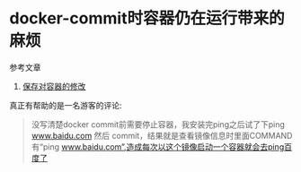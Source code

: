 # docker-commit时容器仍在运行带来的麻烦

参考文章

1. [保存对容器的修改](http://www.docker.org.cn/book/docker/docer-save-changes-10.html)

真正有帮助的是一名游客的评论:

> 没写清楚docker commit前需要停止容器，我安装完ping之后试了下ping www.baidu.com 然后 commit，结果就是查看镜像信息时里面COMMAND有“ping www.baidu.com”,造成每次以这个镜像启动一个容器就会去ping百度了